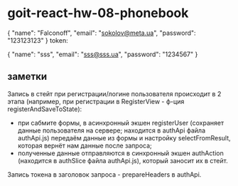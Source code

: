 # goit-react-hw-08-phonebook

{ "name": "Falconoff", "email": "sokolov@meta.ua", "password": "123123123" }
token:

{ "name": "sss", "email": "sss@sss.ua", "password": "1234567" }

## заметки

Запись в стейт при регистрации/логине пользователя происходит в 2 этапа
(например, при регистрации в RegisterView - ф-ция registerAndSaveToState):

- при сабмите формы, в асинхронный экшен registerUser (сохраняет данные
  пользователя на сервере; находится в authApi файла authApi.js) передаём данные
  из формы и настройку selectFromResult, которая вернёт нам данные после
  запроса;
- полученные данные отправляются в синхронный экшен authAction (находится в
  authSlice файла authApi.js), который заносит их в стейт.

Запись токена в заголовок запроса - prepareHeaders в authApi.
